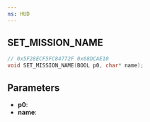 ```yaml
---
ns: HUD
---
```

## SET_MISSION_NAME

```c
// 0x5F28ECF5FC84772F 0x68DCAE10
void SET_MISSION_NAME(BOOL p0, char* name);
```

## Parameters
* **p0**: 
* **name**: 

